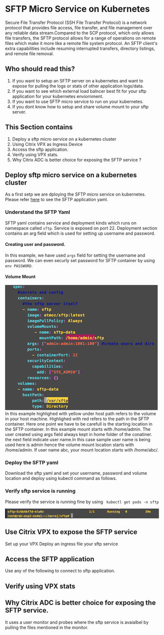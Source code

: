 # SFTP Micro Service on Kubernetes 

Secure File Transfer Protocol (SSH File Transfer Protocol) is a network protocol that provides file access, file transfer, and file management over any reliable data stream.Compared to the SCP protocol, which only allows file transfers, the SFTP protocol allows for a range of operations on remote files which make it more like a remote file system protocol. An SFTP client's extra capabilities include resuming interrupted transfers, directory listings, and remote file removal.

## Who should read this?

1. If you want to setup  an SFTP server on a kubernetes and want to expose for pulling the logs or stats of other application logs/data.
2. If you want to see which external load balncer best fit for your sftp application for your kubernetes enviornment.
3. If you want to use SFTP micro service to run on your kubernetes.
4. If you dont know how to setup and share volume mount to your sftp server.
 
## This Section contains

1. Deploy a sftp micro service on a kubernetes cluster  
2. Using Citrix VPX as Ingress Device 
3. Access the sftp application.
4. Verify using VPX stats.
5. Why Citrix ADC is better choice for exposing the SFTP service ?

## Deploy sftp micro service on a kubernetes cluster

As a first setp we are dploying the SFTP micro service on kubernetes. Please refer [here](/sftp.yaml) to see the SFTP application yaml.

### Understand the SFTP Yaml
 
SFTP yaml contains service and deployment kinds which runs on namespace called ```sftp```. Service is exposed on port 22. Deployment section contains an arg field which is used for setting up username and password. 

#### Creating user and password.

In this example, we have used ```args``` field for setting the username and password. We can even securly set password for SFTP container by using ```env PASSWORD```.

#### Volume Mount

![](./images/VolumeMount.png)
In this example highlighed with yellow under host path refers to the volume in your host machine. Highlighed with red refers to the path in the SFTP container.
Here one point we have to be carefull is the starting location in the SFTP container. In this example mount starts with /home/admin. The user created using args field always kept in home folder of the conatiner. the next field indicate user name.In this case sample user name is being used here is admin hence the volume mount location starts with /home/admin. If user name abc, your mount location starts with /home/abc/.

### Deploy the SFTP yaml

 Download the sftp yaml and set your username, password and volume location and deploy using kubectl command as follows.

### Verify sftp service is running

Please verify the service is running fine by using ``` kubectl get pods -n sftp```

![](./images/SftpService.png)

## Use Citrix VPX to expose the SFTP service

   Set up your VPX 
   Deploy an ingress file your sftp service 

## Access the SFTP application 

   Use any of the following to connect to sftp application.
## Verify using VPX stats

## Why Citrix ADC is better choice for exposing the SFTP service.

   It uses a user monitor and probes where the sftp service is avaialbel by pulling the files mentioned in the monitor.


  
